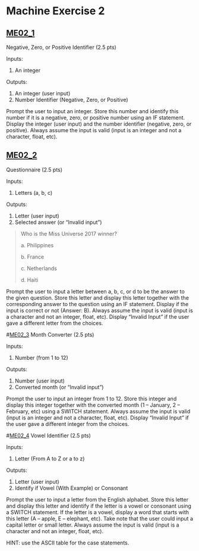 # Machine Exercise 2

## [ME02_1](me02_1.c)
Negative, Zero, or Positive Identifier (2.5 pts)

Inputs:

1. An integer

Outputs:

1. An integer (user input)
2. Number Identifier (Negative, Zero, or Positive)

Prompt the user to input an integer. Store this number and identify this number if it is a negative, zero, or positive number using an IF statement. Display the integer (user input) and the number identifier (negative, zero, or positive). Always assume the input is valid (input is an integer and not a character, float, etc).


## [ME02_2](me02_2.c)
Questionnaire (2.5 pts)

Inputs:

1. Letters (a, b, c)

Outputs:

1. Letter (user input)
2. Selected answer (or “Invalid input”)

>Who is the Miss Universe 2017 winner?
>
>	a. Philippines
>
>	b. France
>
>	c. Netherlands
>
>	d. Haiti

Prompt the user to input a letter between a, b, c, or d to be the answer to the given question. Store this letter and display this letter together with the corresponding answer to the question using an IF statement. Display if the input is correct or not (Answer: B). Always assume the input is valid (input is a character and not an integer, float, etc). Display “Invalid Input” if the user gave a different letter from the choices.


#[ME02_3](me02_3.c)
Month Converter (2.5 pts)

Inputs:

1. Number (from 1 to 12)

Outputs:

1. Number (user input)
2. Converted month (or “Invalid input”)

Prompt the user to input an integer from 1 to 12. Store this integer and display this integer together with the converted month (1 – January, 2 – February, etc) using a SWITCH statement. Always assume the input is valid (input is an integer and not a character, float, etc). Display “Invalid Input” if the user gave a different integer from the choices.


#[ME02_4](me02_4.c)
Vowel Identifier (2.5 pts)

Inputs:

1. Letter (From A to Z or a to z)

Outputs:

1. Letter (user input)
2. Identify if Vowel (With Example) or Consonant

Prompt the user to input a letter from the English alphabet. Store this letter and display this letter and identify if the letter is a vowel or consonant using a SWITCH statement. If the letter is a vowel, display a word that starts with this letter (A – apple, E – elephant, etc). Take note that the user could input a capital letter or small letter. Always assume the input is valid (input is a character and not an integer, float, etc).

HINT: use the ASCII table for the case statements.
